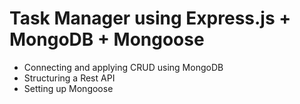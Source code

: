 # Task Manager using Express.js + MongoDB + Mongoose

- Connecting and applying CRUD using MongoDB
- Structuring a Rest API
- Setting up Mongoose


